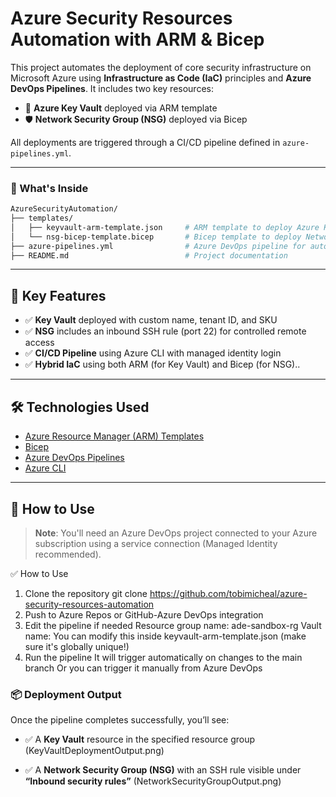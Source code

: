 # Azure Security Resources Automation with ARM & Bicep

This project automates the deployment of core security infrastructure on Microsoft Azure using **Infrastructure as Code (IaC)** principles and **Azure DevOps Pipelines**. It includes two key resources:

- 🔐 **Azure Key Vault** deployed via ARM template
- 🛡️ **Network Security Group (NSG)** deployed via Bicep

All deployments are triggered through a CI/CD pipeline defined in `azure-pipelines.yml`.

---

### 📁 What's Inside

```bash
AzureSecurityAutomation/
├── templates/
│   ├── keyvault-arm-template.json     # ARM template to deploy Azure Key Vault
│   └── nsg-bicep-template.bicep       # Bicep template to deploy Network Security Group (NSG)
├── azure-pipelines.yml                # Azure DevOps pipeline for automated deployments
├── README.md                          # Project documentation
```
---

## 🧠 Key Features

- ✅ **Key Vault** deployed with custom name, tenant ID, and SKU
- ✅ **NSG** includes an inbound SSH rule (port 22) for controlled remote access
- ✅ **CI/CD Pipeline** using Azure CLI with managed identity login
- ✅ **Hybrid IaC** using both ARM (for Key Vault) and Bicep (for NSG)..

---

## 🛠️ Technologies Used

- [Azure Resource Manager (ARM) Templates](https://learn.microsoft.com/en-us/azure/azure-resource-manager/templates/overview)
- [Bicep](https://learn.microsoft.com/en-us/azure/azure-resource-manager/bicep/overview)
- [Azure DevOps Pipelines](https://learn.microsoft.com/en-us/azure/devops/pipelines/?view=azure-devops)
- [Azure CLI](https://learn.microsoft.com/en-us/cli/azure/install-azure-cli)

---

## 🚀 How to Use

> **Note**: You'll need an Azure DevOps project connected to your Azure subscription using a service connection (Managed Identity recommended).

✅ How to Use
1. Clone the repository
git clone https://github.com/tobimicheal/azure-security-resources-automation
2. Push to Azure Repos or GitHub-Azure DevOps integration
3. Edit the pipeline if needed
   Resource group name: ade-sandbox-rg
   Vault name: You can modify this inside keyvault-arm-template.json (make sure it's globally unique!)
4. Run the pipeline
   It will trigger automatically on changes to the main branch
   Or you can trigger it manually from Azure DevOps


### 📦 Deployment Output

Once the pipeline completes successfully, you’ll see:

- ✅ A **Key Vault** resource in the specified resource group (KeyVaultDeploymentOutput.png)

- ✅ A **Network Security Group (NSG)** with an SSH rule visible under **“Inbound security rules”** (NetworkSecurityGroupOutput.png)

